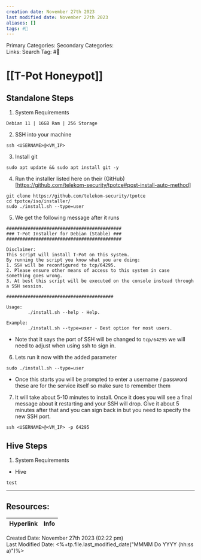 ```yaml
---
creation date: November 27th 2023
last modified date: November 27th 2023
aliases: []
tags: #📖
---
```


Primary Categories: 
Secondary Categories:  
Links: 
Search Tag: #📖  

# [[T-Pot Honeypot]]  


## Standalone Steps

1) System Requirements
```
Debian 11 | 16GB Ram | 256 Storage
```

2) SSH into your machine
```
ssh <USERNAME>@<VM_IP>
```

3) Install git
```
sudo apt update && sudo apt install git -y
```

4) Run the installer listed here on their (GitHub)[https://github.com/telekom-security/tpotce#post-install-auto-method]
```
git clone https://github.com/telekom-security/tpotce
cd tpotce/iso/installer/
sudo ./install.sh --type=user
```

5) We get the following message after it runs
```
###########################################
### T-Pot Installer for Debian (Stable) ###
###########################################

Disclaimer:
This script will install T-Pot on this system.
By running the script you know what you are doing:
1. SSH will be reconfigured to tcp/64295.
2. Please ensure other means of access to this system in case something goes wrong.
3. At best this script will be executed on the console instead through a SSH session.

########################################

Usage:
        ./install.sh --help - Help.

Example:
        ./install.sh --type=user - Best option for most users.
```
- Note that it says the port of SSH will be changed to `tcp/64295` we will need to adjust when using ssh to sign in.

6) Lets run it now with the added parameter
```
sudo ./install.sh --type=user
```
- Once this starts you will be prompted to enter a username / password these are for the service itself so make sure to remember them

7) It will take about 5-10 minutes to install. Once it does you will see a final message about it restarting and your SSH will drop. Give it about 5 minutes after that and you can sign back in but you need to specify the new SSH port.
```
ssh <USERNAME>@<VM_IP> -p 64295
```


## Hive Steps
1) System Requirements
- Hive
```
test
```


___

## Resources:

| Hyperlink | Info |
| --------- | ---- |


Created Date: November 27th 2023 (02:22 pm)  
Last Modified Date: <%+tp.file.last_modified_date("MMMM Do YYYY (hh:ss a)")%>
